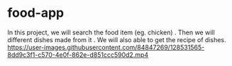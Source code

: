 # food-app
In this project, we will search the food item (eg. chicken) . Then we will different dishes  made from it . We will also able to get the recipe of dishes.
https://user-images.githubusercontent.com/84847269/128531565-8dd9c3f1-c570-4e0f-862e-d851ccc590d2.mp4
